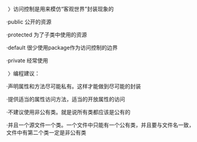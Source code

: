 ​	〉访问控制是用来模仿“客观世界”封装现象的

·public 公开的资源

·protected 为了子类中使用的资源

·default 很少使用package作为访问控制的边界

·private 经常使用

​	〉编程建议：

·声明属性和方法尽可能私有。这样才能做到尽可能的封装

·提供适当的属性访问方法，适当的开放属性的访问

·不建议使用非公有类。就是说所有类都应该是公有的

·并且一个源文件一个类。一个文件中只能有一个公有类，并且要与文件名一致，文件中有第二个类一定是非公有类